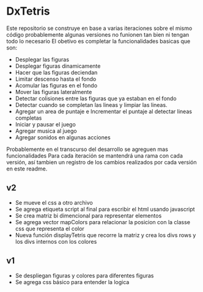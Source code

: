 # DxTetris

Este repositorio se construye en base a varias iteraciones sobre el mismo código
probablemente algunas versiones no funionen tan bien ni tengan todo lo necesario
El obetivo es completar la funcionalidades basicas que son:

- Desplegar las figuras
- Desplegar figuras dinamicamente
- Hacer que las figuras deciendan
- Limitar descenso hasta el fondo
- Acomular las figuras en el fondo
- Mover las figuras lateralmente
- Detectar colisiones entre las figuras que ya estaban en el fondo
- Detectar cuando se completan las lineas y limpiar las lineas.
- Agregar un area de puntaje e Incrementar el puntaje al detectar lineas completas
- Iniciar y pausar el juego
- Agregar musica al juego
- Agregar sonidos en algunas acciones

Probablemente en el transcurso del desarrollo se agreguen mas funcionalidades
Para cada iteración se mantendrá una rama con cada versión, así tambien un registro
de los cambios realizados por cada versión en este readme.

## v2

- Se mueve el css a otro archivo
- Se agrega etiqueta script al final para escribir el html usando javascript
- Se crea matriz bi dimencional para representar elementos
- Se agrega vector mapColors para relacionar la posicion con la classe css que
  representa el color
- Nueva función displayTetris que recorre la matriz y crea los divs rows y los divs
  internos con los colores

## v1

- Se despliegan figuras y colores para diferentes figuras
- Se agrega css básico para entender la logica
